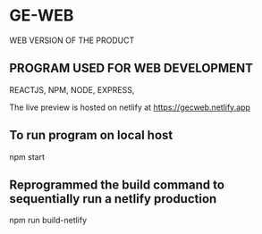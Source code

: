 # GE-WEB

WEB VERSION OF THE PRODUCT

## PROGRAM USED FOR WEB DEVELOPMENT

REACTJS, NPM, NODE, EXPRESS,

The live preview is hosted on netlify at
<https://gecweb.netlify.app>

## To run program on local host

npm start

## Reprogrammed the build command to sequentially run a netlify production

npm run build-netlify
